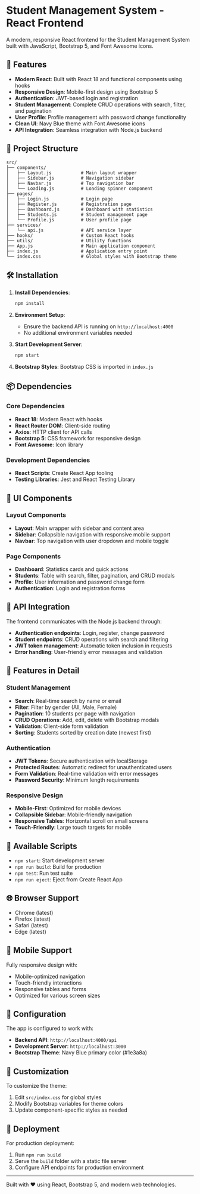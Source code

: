 # Student Management System - React Frontend

A modern, responsive React frontend for the Student Management System built with JavaScript, Bootstrap 5, and Font Awesome icons.

## 🚀 Features

- **Modern React**: Built with React 18 and functional components using hooks
- **Responsive Design**: Mobile-first design using Bootstrap 5
- **Authentication**: JWT-based login and registration
- **Student Management**: Complete CRUD operations with search, filter, and pagination
- **User Profile**: Profile management with password change functionality
- **Clean UI**: Navy Blue theme with Font Awesome icons
- **API Integration**: Seamless integration with Node.js backend

## 📁 Project Structure

```
src/
├── components/
│   ├── Layout.js           # Main layout wrapper
│   ├── Sidebar.js          # Navigation sidebar
│   ├── Navbar.js           # Top navigation bar
│   └── Loading.js          # Loading spinner component
├── pages/
│   ├── Login.js            # Login page
│   ├── Register.js         # Registration page
│   ├── Dashboard.js        # Dashboard with statistics
│   ├── Students.js         # Student management page
│   └── Profile.js          # User profile page
├── services/
│   └── api.js              # API service layer
├── hooks/                  # Custom React hooks
├── utils/                  # Utility functions
├── App.js                  # Main application component
├── index.js                # Application entry point
└── index.css               # Global styles with Bootstrap theme
```

## 🛠️ Installation

1. **Install Dependencies**:

   ```bash
   npm install
   ```

2. **Environment Setup**:

   - Ensure the backend API is running on `http://localhost:4000`
   - No additional environment variables needed

3. **Start Development Server**:

   ```bash
   npm start
   ```

4. **Bootstrap Styles**: Bootstrap CSS is imported in `index.js`

## 📦 Dependencies

### Core Dependencies

- **React 18**: Modern React with hooks
- **React Router DOM**: Client-side routing
- **Axios**: HTTP client for API calls
- **Bootstrap 5**: CSS framework for responsive design
- **Font Awesome**: Icon library

### Development Dependencies

- **React Scripts**: Create React App tooling
- **Testing Libraries**: Jest and React Testing Library

## 🎨 UI Components

### Layout Components

- **Layout**: Main wrapper with sidebar and content area
- **Sidebar**: Collapsible navigation with responsive mobile support
- **Navbar**: Top navigation with user dropdown and mobile toggle

### Page Components

- **Dashboard**: Statistics cards and quick actions
- **Students**: Table with search, filter, pagination, and CRUD modals
- **Profile**: User information and password change form
- **Authentication**: Login and registration forms

## 🔌 API Integration

The frontend communicates with the Node.js backend through:

- **Authentication endpoints**: Login, register, change password
- **Student endpoints**: CRUD operations with search and filtering
- **JWT token management**: Automatic token inclusion in requests
- **Error handling**: User-friendly error messages and validation

## 🎯 Features in Detail

### Student Management

- **Search**: Real-time search by name or email
- **Filter**: Filter by gender (All, Male, Female)
- **Pagination**: 10 students per page with navigation
- **CRUD Operations**: Add, edit, delete with Bootstrap modals
- **Validation**: Client-side form validation
- **Sorting**: Students sorted by creation date (newest first)

### Authentication

- **JWT Tokens**: Secure authentication with localStorage
- **Protected Routes**: Automatic redirect for unauthenticated users
- **Form Validation**: Real-time validation with error messages
- **Password Security**: Minimum length requirements

### Responsive Design

- **Mobile-First**: Optimized for mobile devices
- **Collapsible Sidebar**: Mobile-friendly navigation
- **Responsive Tables**: Horizontal scroll on small screens
- **Touch-Friendly**: Large touch targets for mobile

## 🚀 Available Scripts

- `npm start`: Start development server
- `npm run build`: Build for production
- `npm test`: Run test suite
- `npm run eject`: Eject from Create React App

## 🌐 Browser Support

- Chrome (latest)
- Firefox (latest)
- Safari (latest)
- Edge (latest)

## 📱 Mobile Support

Fully responsive design with:

- Mobile-optimized navigation
- Touch-friendly interactions
- Responsive tables and forms
- Optimized for various screen sizes

## 🔧 Configuration

The app is configured to work with:

- **Backend API**: `http://localhost:4000/api`
- **Development Server**: `http://localhost:3000`
- **Bootstrap Theme**: Navy Blue primary color (#1e3a8a)

## 🎨 Customization

To customize the theme:

1. Edit `src/index.css` for global styles
2. Modify Bootstrap variables for theme colors
3. Update component-specific styles as needed

## 🚀 Deployment

For production deployment:

1. Run `npm run build`
2. Serve the `build` folder with a static file server
3. Configure API endpoints for production environment

---

Built with ❤️ using React, Bootstrap 5, and modern web technologies.

